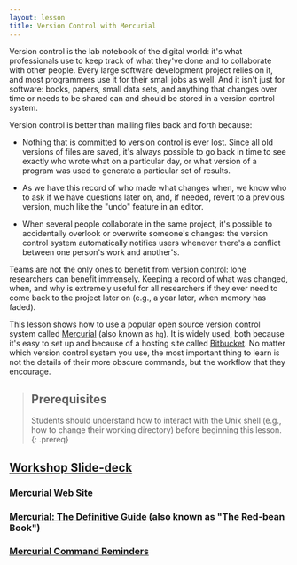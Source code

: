 ```yaml
---
layout: lesson
title: Version Control with Mercurial
---
```

Version control is the lab notebook of the digital world:
it's what professionals use to keep track of what they've done
and to collaborate with other people.
Every large software development project relies on it,
and most programmers use it for their small jobs as well.
And it isn't just for software:
books,
papers,
small data sets,
and anything that changes over time or needs to be shared
can and should be stored in a version control system.

Version control is better than mailing files back and forth because:

*   Nothing that is committed to version control is ever lost.
    Since all old versions of files are saved,
    it's always possible to go back in time to see exactly who wrote what on a
    particular day,
    or what version of a program was used to generate a particular set of results.

*   As we have this record of who made what changes when,
    we know who to ask if we have questions later on,
    and,
    if needed,
    revert to a previous version,
    much like the "undo" feature in an editor.

*   When several people collaborate in the same project,
    it's possible to accidentally overlook or overwrite someone's changes:
    the version control system automatically notifies users whenever there's a
    conflict between one person's work and another's.

Teams are not the only ones to benefit from version control:
lone researchers can benefit immensely.
Keeping a record of what was changed,
when,
and why is extremely useful for all researchers if they ever need to come back
to the project later on
(e.g., a year later, when memory has faded).

This lesson shows how to use
a popular open source version control system called
[Mercurial](http://mercurial.selenic.com/)
(also known as `hg`).
It is widely used,
both because it's easy to set up
and because of a hosting site called [Bitbucket](http://bitbucket.org).
No matter which version control system you use,
the most important thing to learn is not the details of their more obscure commands,
but the workflow that they encourage.

> ## Prerequisites
>
> Students should understand how to interact with the Unix shell
> (e.g., how to change their working directory)
> before beginning this lesson.
{: .prereq}

## [Workshop Slide-deck](extras/workshop_slides.pdf)

### [Mercurial Web Site](https://www.mercurial-scm.org/)

### [Mercurial: The Definitive Guide](http://hgbook.red-bean.com/) (also known as "The Red-bean Book")

### [Mercurial Command Reminders](/commands/)


